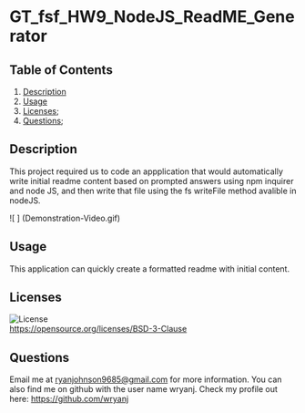
# GT_fsf_HW9_NodeJS_ReadME_Generator
## Table of Contents
1. [Description](#Description)
3. [Usage](#Usage)
4. [Licenses](#Licenses);
5. [Questions](#Questions);

## Description
This project required us to code an appplication that would automatically write initial readme content based on prompted answers using npm inquirer and node JS, and then write that file using the fs writeFile method avalible in nodeJS.

![ ] (Demonstration-Video.gif)

## Usage
This application can quickly create a formatted readme with initial content.

## Licenses
![License](https://img.shields.io/badge/License-BSD%203--Clause-blue.svg)  
https://opensource.org/licenses/BSD-3-Clause

## Questions
Email me at ryanjohnson9685@gmail.com for more information.
You can also find me on github with the user name wryanj. 
Check my profile out here: https://github.com/wryanj
